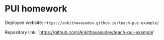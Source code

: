 # PUI homework

Deployed website: `https://ankithavasudev.github.io/teach-pui-example/`

Repository link: `https://github.com/Ankithavasudev/teach-pui-example'
